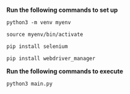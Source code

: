 **Run the following commands to set up**

```
python3 -m venv myenv

source myenv/bin/activate

pip install selenium

pip install webdriver_manager
```

**Run the following commands to execute**
```
python3 main.py
```
